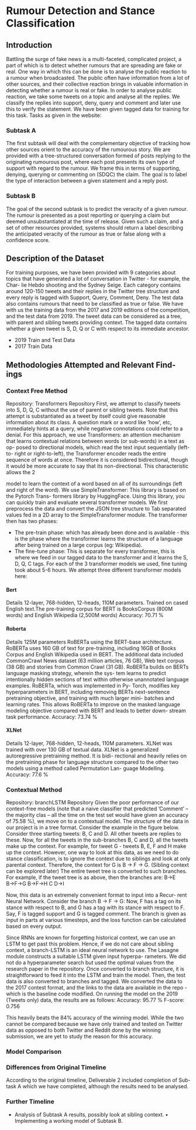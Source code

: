 # Rumour Detection and Stance Classification

## Introduction

Battling the surge of fake news is a multi-faceted, complicated project, a part of which is to detect whether rumours that are spreading are fake or real. One way in which this can be done is to analyse the public reaction to a rumour when broadcasted. The public often have information from a lot of other sources, and their collective reaction brings in valuable information in detecting whether a rumour is real or fake.
In order to analyse public reaction, we take some tweets on a topic and analyse all the replies. We classify the replies into support, deny, query and comment and later use this to verify the statement.
We have been given tagged data for training for this task. Tasks as given in the website:
### Subtask A
The first subtask will deal with the complementary objective of tracking how other sources orient to the accuracy of the rumourous story. We are provided with a tree-structured conversation formed of posts replying to the originating rumourous post, where each post presents its own type of support with regard to the rumour. We frame this in terms of supporting, denying, querying or commenting on (SDQC) the claim. The goal is to label the type of interaction between a given statement and a reply post.
### Subtask B
The goal of the second subtask is to predict the veracity of a given rumour. The rumour is presented as a post reporting or querying a claim but deemed unsubstantiated at the time of release. Given such a claim, and a set of other resources provided, systems should return a label describing the anticipated veracity of the rumour as true or false along with a confidence score.

## Description of the Dataset
For training purposes, we have been provided with 9 categories about topics that have generated a lot of conversation in Twitter - for example, the Char- lie Hebdo shooting and the Sydney Seige. Each category contains around 120-150 tweets and their replies in the Twitter tree structure and every reply is tagged with Support, Query, Comment, Deny.
The test data also contains rumours that need to be classified as true or false. We have with us the training data from the 2017 and 2019 editions of the competition, and the test data from 2019.
The tweet data can be considered as a tree, with parent and sibling tweets providing context. The tagged data contains whether a given tweet is S, D, Q or C with respect to its immediate ancestor.
- 2019 Train and Test Data 
- 2017 Train Data

## Methodologies Attempted and Relevant Find-ings
### Context Free Method
Repository: Transformers Repository
First, we attempt to classify tweets into S, D, Q, C without the use
of parent or sibling tweets. Note that this attempt is substantiated as a tweet by itself could give reasonable information about its class. A question mark or a word like ’how’, etc, immediately hints at a query, while negative connotations could refer to a denial.
For this approach, we use Transformers: an attention mechanism that learns contextual relations between words (or sub-words) in a text as op- posed to directional models, which read the text input sequentially (left-to- right or right-to-left), the Transformer encoder reads the entire sequence of words at once. Therefore it is considered bidirectional, though it would be more accurate to say that its non-directional. This characteristic allows the
2

model to learn the context of a word based on all of its surroundings (left and right of the word).
We use SimpleTransformer: This library is based on the Pytorch Trans- formers library by HuggingFace. Using this library, you can quickly train and evaluate several transformer models. We first preprocess the data and convert the JSON tree structure to Tab separated values fed in a 2D array to the SimpleTransformer module.
The transformer then has two phases:
- The pre-train phase: which has already been done and is available - this is the phase where the transformer learns the structure of a language after being trained on a large corpus (eg: Wikipedia).
- The fine-tune phase: This is separate for every transformer, this is where we feed in our tagged data to the transformer and it learns the S, D, Q, C tags. For each of the 3 transformer models we used, fine tuning took about 5-6 hours.
We attempt three different transformer models here:
#### Bert
Details 12-layer, 768-hidden, 12-heads, 110M parameters. Trained on cased English text.The pre-training corpus for BERT is BooksCorpus (800M words) and English Wikipedia (2,500M words)
Accuracy: 70.71 %
#### Roberta
Details 125M parameters RoBERTa using the BERT-base architecture. RoBERTa uses 160 GB of text for pre-training, including 16GB of Books Corpus and English Wikipedia used in BERT. The additional data included CommonCrawl News dataset (63 million articles, 76 GB), Web text corpus (38 GB) and stories from Common Crawl (31 GB).
RoBERTa builds on BERTs language masking strategy, wherein the sys- tem learns to predict intentionally hidden sections of text within otherwise unannotated language examples. RoBERTa, which was implemented in Py- Torch, modifies key hyperparameters in BERT, including removing BERTs next-sentence pretraining objective, and training with much larger mini- batches and learning rates. This allows RoBERTa to improve on the masked language modeling objective compared with BERT and leads to better down- stream task performance.
Accuracy: 73.74 %
#### XLNet
Details 12-layer, 768-hidden, 12-heads, 110M parameters. XLNet was trained with over 130 GB of textual data.
XLNet is a generalized autoregressive pretraining method. It is bidi- rectional and heavily relies on the pretraining phase for language structure compared to the other two models using a method called Permutation Lan- guage Modelling.
Accuracy: 77.6 %
### Contextual Method
Repository: branchLSTM Repository
Given the poor performance of our context-free models (note that a
naive classifier that predicted ’Comment’ – the majority clas – all the time on the test set would have given an accuracy of 75.58 %), we move on to a contextual model.
The structure of the data in our project is in a tree format. Consider the example in the figure below.
Consider three starting tweets: B, C and D. All other tweets are replies to these. Now, for all the tweets in the sub-branches B, C and D, all the tweets make up the context. For example, for tweet G - tweets B, E, F and H make up the context. However, one way to look at this data, as we need to do stance classification, is to ignore the context due to siblings and look at only parental context.
Therefore, the context for G is B → F → G.
(Sibling context can be explored later)
The entire tweet tree is converted to such branches. For example, if the
tweet tree is as above, then the branches are:
B→E
B→F→G B→F→H C D→I

Now, this data is an extremely convenient format to input into a Recur- rent Neural Network. Consider the branch B → F → G:
Now, F has a tag on its stance with respect to B, and G has a tag with its stance with respect to F. Say, F is tagged support and G is tagged comment. The branch is given as input in parts at various timesteps, and the loss function can be calculated based on every output.

Since RNNs are known for forgetting historical context, we can use an LSTM to get past this problem. Hence, if we do not care about sibling context, a branch-LSTM is an ideal neural network to use.
The Lasagne module constructs a suitable LSTM given input hyperpa- rameters. We did not do a hyperparameter search but used the optimal values from the research paper in the repository. Once converted to branch structure, it is straightforward to feed it into the LSTM and train the model. Then, the test data is also converted to branches and tagged. We converted the data to the 2017 contest format, and the links to the data are available in the repo - which is the baseline code modified.
On running the model on the 2019 (Tweets only) data, the results are as follows:
 Accuracy: 95.77 % F-score: 0.756


This heavily beats the 84% accuracy of the winning model. While the two cannot be compared because we have only trained and tested on Twitter data as opposed to both Twitter and Reddit done by the winning submission, we are yet to study the reason for this accuracy.
### Model Comparison
### Differences from Original Timeline
According to the original timeline, Deliverable 2 included completion of Sub- task A which we have completed, although the results need to be analysed.
### Further Timeline
- Analysis of Subtask A results, possibly look at sibling context. • Implementing a working model of Subtask B.

